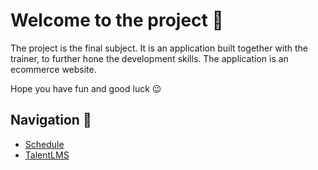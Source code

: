 # Welcome to the project 🚀

The project is the final subject. It is an application built together with the trainer, to further hone the development skills. The application is an ecommerce website.

Hope you have fun and good luck 😉

## Navigation 🧭

* [Schedule](https://docs.google.com/spreadsheets/d/1RSYyNb_of2pbDCkT-2hSgGC-z_LAA5W2/edit?gid=48740256#gid=48740256)
* [TalentLMS](https://qinshiftacademy.talentlms.com/)
